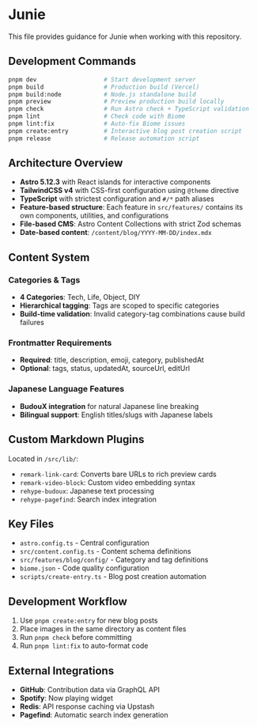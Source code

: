 # Junie

This file provides guidance for Junie when working with this repository.

## Development Commands

```bash
pnpm dev                   # Start development server
pnpm build                 # Production build (Vercel)
pnpm build:node            # Node.js standalone build
pnpm preview               # Preview production build locally
pnpm check                 # Run Astro check + TypeScript validation
pnpm lint                  # Check code with Biome
pnpm lint:fix              # Auto-fix Biome issues
pnpm create:entry          # Interactive blog post creation script
pnpm release               # Release automation script
```

## Architecture Overview

- **Astro 5.12.3** with React islands for interactive components
- **TailwindCSS v4** with CSS-first configuration using `@theme` directive
- **TypeScript** with strictest configuration and `#/*` path aliases
- **Feature-based structure**: Each feature in `src/features/` contains its own components, utilities, and configurations
- **File-based CMS**: Astro Content Collections with strict Zod schemas
- **Date-based content**: `/content/blog/YYYY-MM-DD/index.mdx`

## Content System

### Categories & Tags
- **4 Categories**: Tech, Life, Object, DIY
- **Hierarchical tagging**: Tags are scoped to specific categories
- **Build-time validation**: Invalid category-tag combinations cause build failures

### Frontmatter Requirements
- **Required**: title, description, emoji, category, publishedAt
- **Optional**: tags, status, updatedAt, sourceUrl, editUrl

### Japanese Language Features
- **BudouX integration** for natural Japanese line breaking
- **Bilingual support**: English titles/slugs with Japanese labels

## Custom Markdown Plugins

Located in `/src/lib/`:
- `remark-link-card`: Converts bare URLs to rich preview cards
- `remark-video-block`: Custom video embedding syntax
- `rehype-budoux`: Japanese text processing
- `rehype-pagefind`: Search index integration

## Key Files

- `astro.config.ts` - Central configuration
- `src/content.config.ts` - Content schema definitions
- `src/features/blog/config/` - Category and tag definitions
- `biome.json` - Code quality configuration
- `scripts/create-entry.ts` - Blog post creation automation

## Development Workflow

1. Use `pnpm create:entry` for new blog posts
2. Place images in the same directory as content files
3. Run `pnpm check` before committing
4. Run `pnpm lint:fix` to auto-format code

## External Integrations

- **GitHub**: Contribution data via GraphQL API
- **Spotify**: Now playing widget
- **Redis**: API response caching via Upstash
- **Pagefind**: Automatic search index generation
